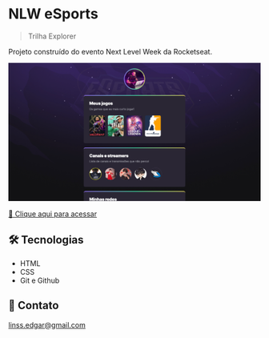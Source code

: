 # NLW eSports 

> Trilha Explorer

Projeto construído do evento Next Level Week da Rocketseat.

![preview](./.github/preview.png)

[🔗 Clique aqui para acessar](https://edgar-lins.github.io/nlw-esports-explorer/)


## 🛠 Tecnologias

- HTML
- CSS
- Git e Github

## 📩 Contato

linss.edgar@gmail.com